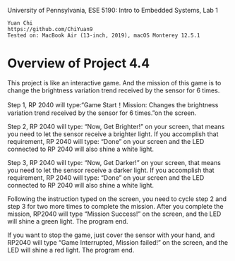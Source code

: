 University of Pennsylvania, ESE 5190: Intro to Embedded Systems, Lab 1

    Yuan Chi
    https://github.com/ChiYuan9
    Tested on: MacBook Air (13-inch, 2019), macOS Monterey 12.5.1

# Overview of Project 4.4

This project is like an interactive game. And the mission of this game is to change the brightness variation trend received by the sensor for 6 times.

Step 1, RP 2040 will type:“Game Start！Mission: Changes the brightness variation trend received by the sensor for 6 times.”on the screen.

Step 2, RP 2040 will type: “Now, Get Brighter!” on your screen, that means you need to let the sensor receive a brighter light. If you accomplish that requirement, RP 2040 will type: “Done” on your screen and the LED connected to RP 2040 will also shine a white light.

Step 3, RP 2040 will type: “Now, Get Darker!” on your screen, that means you need to let the sensor receive a darker light. If you accomplish that requirement, RP 2040 will type: “Done” on your screen and the LED connected to RP 2040 will also shine a white light.

Following the instruction typed on the screen, you need to cycle step 2 and step 3 for two more times to complete the mission. After you complete the mission, RP2040 will type “Mission Success!” on the screen, and the LED will shine a green light. The program end.

If you want to stop the game, just cover the sensor with your hand, and RP2040 will type “Game Interrupted, Mission failed!” on the screen, and the LED will shine a red light. The program end.
